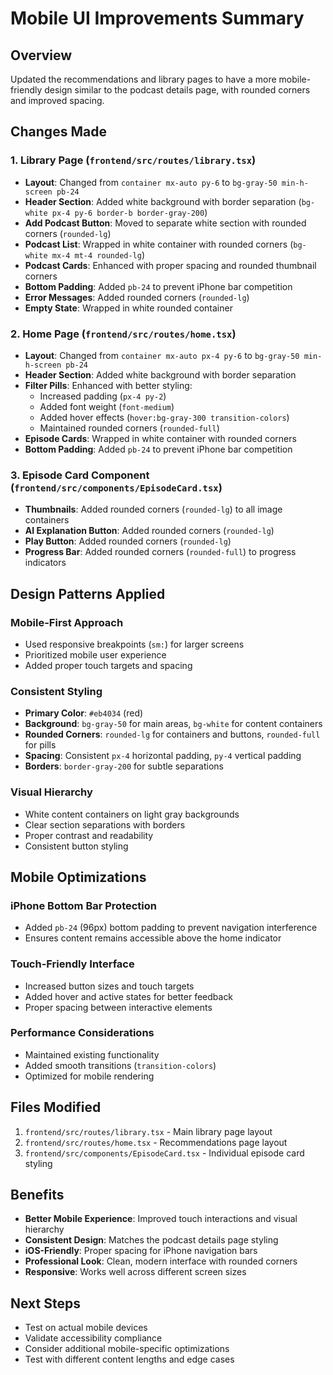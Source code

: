 # Mobile UI Improvements Summary

## Overview
Updated the recommendations and library pages to have a more mobile-friendly design similar to the podcast details page, with rounded corners and improved spacing.

## Changes Made

### 1. Library Page (`frontend/src/routes/library.tsx`)
- **Layout**: Changed from `container mx-auto py-6` to `bg-gray-50 min-h-screen pb-24`
- **Header Section**: Added white background with border separation (`bg-white px-4 py-6 border-b border-gray-200`)
- **Add Podcast Button**: Moved to separate white section with rounded corners (`rounded-lg`)
- **Podcast List**: Wrapped in white container with rounded corners (`bg-white mx-4 mt-4 rounded-lg`)
- **Podcast Cards**: Enhanced with proper spacing and rounded thumbnail corners
- **Bottom Padding**: Added `pb-24` to prevent iPhone bar competition
- **Error Messages**: Added rounded corners (`rounded-lg`)
- **Empty State**: Wrapped in white rounded container

### 2. Home Page (`frontend/src/routes/home.tsx`)
- **Layout**: Changed from `container mx-auto px-4 py-6` to `bg-gray-50 min-h-screen pb-24`
- **Header Section**: Added white background with border separation
- **Filter Pills**: Enhanced with better styling:
  - Increased padding (`px-4 py-2`)
  - Added font weight (`font-medium`)
  - Added hover effects (`hover:bg-gray-300 transition-colors`)
  - Maintained rounded corners (`rounded-full`)
- **Episode Cards**: Wrapped in white container with rounded corners
- **Bottom Padding**: Added `pb-24` to prevent iPhone bar competition

### 3. Episode Card Component (`frontend/src/components/EpisodeCard.tsx`)
- **Thumbnails**: Added rounded corners (`rounded-lg`) to all image containers
- **AI Explanation Button**: Added rounded corners (`rounded-lg`)
- **Play Button**: Added rounded corners (`rounded-lg`)
- **Progress Bar**: Added rounded corners (`rounded-full`) to progress indicators

## Design Patterns Applied

### Mobile-First Approach
- Used responsive breakpoints (`sm:`) for larger screens
- Prioritized mobile user experience
- Added proper touch targets and spacing

### Consistent Styling
- **Primary Color**: `#eb4034` (red)
- **Background**: `bg-gray-50` for main areas, `bg-white` for content containers
- **Rounded Corners**: `rounded-lg` for containers and buttons, `rounded-full` for pills
- **Spacing**: Consistent `px-4` horizontal padding, `py-4` vertical padding
- **Borders**: `border-gray-200` for subtle separations

### Visual Hierarchy
- White content containers on light gray backgrounds
- Clear section separations with borders
- Proper contrast and readability
- Consistent button styling

## Mobile Optimizations

### iPhone Bottom Bar Protection
- Added `pb-24` (96px) bottom padding to prevent navigation interference
- Ensures content remains accessible above the home indicator

### Touch-Friendly Interface
- Increased button sizes and touch targets
- Added hover and active states for better feedback
- Proper spacing between interactive elements

### Performance Considerations
- Maintained existing functionality
- Added smooth transitions (`transition-colors`)
- Optimized for mobile rendering

## Files Modified
1. `frontend/src/routes/library.tsx` - Main library page layout
2. `frontend/src/routes/home.tsx` - Recommendations page layout  
3. `frontend/src/components/EpisodeCard.tsx` - Individual episode card styling

## Benefits
- **Better Mobile Experience**: Improved touch interactions and visual hierarchy
- **Consistent Design**: Matches the podcast details page styling
- **iOS-Friendly**: Proper spacing for iPhone navigation bars
- **Professional Look**: Clean, modern interface with rounded corners
- **Responsive**: Works well across different screen sizes

## Next Steps
- Test on actual mobile devices
- Validate accessibility compliance
- Consider additional mobile-specific optimizations
- Test with different content lengths and edge cases